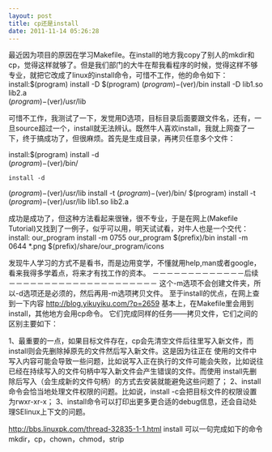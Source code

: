 ```yaml
---
layout: post
title: cp还是install
date: 2011-11-14 05:26:28
---
```




最近因为项目的原因在学习Makefile。在install的地方我copy了别人的mkdir和cp，觉得这样就够了。但是我们部门的大牛在帮我看程序的时候，觉得这样不够专业，就把它改成了linux的install命令，可惜不工作，他的命令如下：
install:$(program)
    install -D $(program)
$(program)-$(ver)/bin
    install -D lib1.so
lib2.a  
$(program)-$(ver)/usr/lib

可惜不工作，我测试了一下，发觉用D选项，目标目录后面要跟文件名，还有，一旦source超过一个，install就无法辨认。既然牛人喜欢install，我就上网查了一下，终于搞成功了，但很麻烦。首先是生成目录，再拷贝任意多个文件：

install:$(program)
    install
-d  
$(program)-$(ver)/bin/ 
  
    install -d  
$(program)-$(ver)/usr/lib
    install
-t   $(program)-$(ver)/bin/
$(program)
    install -t  
$(program)-$(ver)/usr/lib lib1.so lib2.a
 
成功是成功了，但这种方法看起来很锉，很不专业，于是在网上(Makefile Tutorial)又找到了一例子，似乎可以用，明天试试看，对牛人也是一个交代：
install: our_program
    install -m 0755 our_program
$(prefix)/bin
    install -m 0644 *.png
$(prefix)/share/our_program/icons

发现牛人学习的方式不是看书，而是边用变学，不懂就用help,man或者google，看来我得多学着点，将来才有找工作的资本。
－－－－－－－－－－－－－后续－－－－－－－－－－－－－－－－－－－－－
这个-m选项不会创建文件夹，所以-d选项还是必须的，然后再用-m选项拷贝文件。
至于install的优点，在网上查到一下内容
http://blog.yikuyiku.com/?p=2659
基本上，在Makefile里会用到install，其他地方会用cp命令。
它们完成同样的任务——拷贝文件，它们之间的区别主要如下：

1、最重要的一点，如果目标文件存在，cp会先清空文件后往里写入新文件，而install则会先删除掉原先的文件然后写入新文件。这是因为往正在
使用的文件中写入内容可能会导致一些问题，比如说写入正在执行的文件可能会失败，比如说往已经在持续写入的文件句柄中写入新文件会产生错误的文件。而使用
install先删除后写入（会生成新的文件句柄）的方式去安装就能避免这些问题了；
2、install命令会恰当地处理文件权限的问题。比如说，install
-c会把目标文件的权限设置为rwxr-xr-x；
3、install命令可以打印出更多更合适的debug信息，还会自动处理SElinux上下文的问题。

http://bbs.linuxpk.com/thread-32835-1-1.html
install 可以一句完成如下的命令
mkdir，cp，chown，chmod，strip


